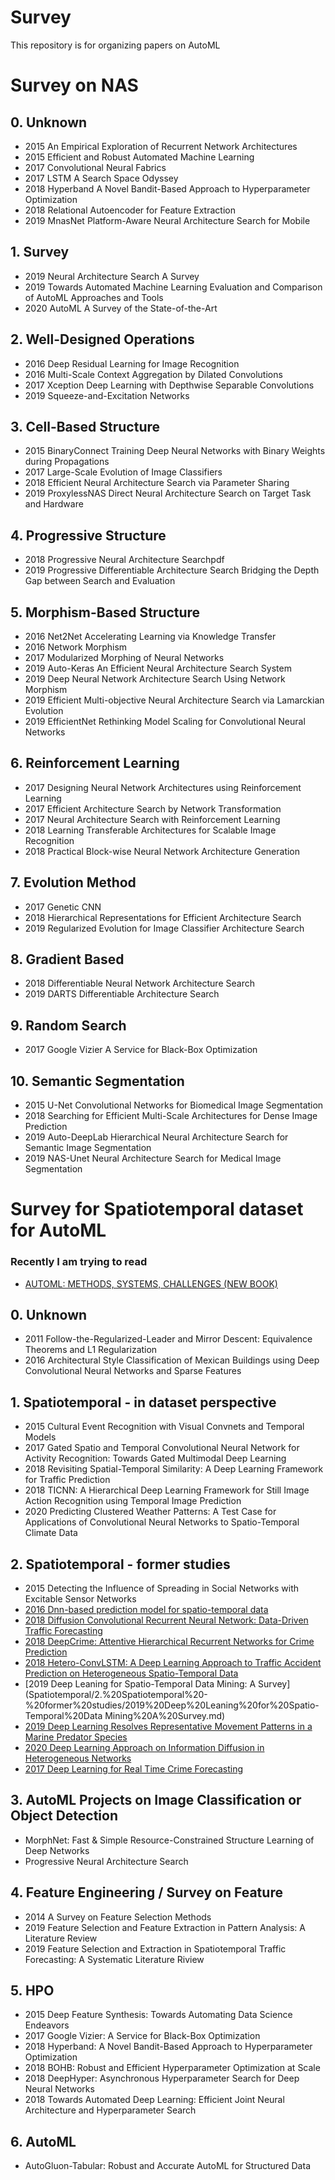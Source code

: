 # Survey
This repository is for organizing papers on AutoML

# Survey on NAS

## 0. Unknown

- 2015 An Empirical Exploration of Recurrent Network Architectures
- 2015 Efficient and Robust Automated Machine Learning
- 2017 Convolutional Neural Fabrics
- 2017 LSTM A Search Space Odyssey
- 2018 Hyperband A Novel Bandit-Based Approach to Hyperparameter Optimization
- 2018 Relational Autoencoder for Feature Extraction
- 2019 MnasNet Platform-Aware Neural Architecture Search for Mobile

## 1. Survey

- 2019 Neural Architecture Search A Survey
- 2019 Towards Automated Machine Learning Evaluation and Comparison of AutoML Approaches and Tools
- 2020 AutoML A Survey of the State-of-the-Art

## 2. Well-Designed Operations

- 2016 Deep Residual Learning for Image Recognition
- 2016 Multi-Scale Context Aggregation by Dilated Convolutions
- 2017 Xception Deep Learning with Depthwise Separable Convolutions
- 2019 Squeeze-and-Excitation Networks

## 3. Cell-Based Structure

- 2015 BinaryConnect Training Deep Neural Networks with Binary Weights during Propagations
- 2017 Large-Scale Evolution of Image Classifiers
- 2018 Efficient Neural Architecture Search via Parameter Sharing
- 2019 ProxylessNAS Direct Neural Architecture Search on Target Task and Hardware

## 4. Progressive Structure

- 2018 Progressive Neural Architecture Searchpdf
- 2019 Progressive Differentiable Architecture Search Bridging the Depth Gap between Search and Evaluation

## 5. Morphism-Based Structure

- 2016 Net2Net Accelerating Learning via Knowledge Transfer
- 2016 Network Morphism
- 2017 Modularized Morphing of Neural Networks
- 2019 Auto-Keras An Efficient Neural Architecture Search System
- 2019 Deep Neural Network Architecture Search Using Network Morphism
- 2019 Efficient Multi-objective Neural Architecture Search via Lamarckian Evolution
- 2019 EfficientNet Rethinking Model Scaling for Convolutional Neural Networks

## 6. Reinforcement Learning

- 2017 Designing Neural Network Architectures using Reinforcement Learning
- 2017 Efficient Architecture Search by Network Transformation
- 2017 Neural Architecture Search with Reinforcement Learning
- 2018 Learning Transferable Architectures for Scalable Image Recognition
- 2018 Practical Block-wise Neural Network Architecture Generation

## 7. Evolution Method

- 2017 Genetic CNN
- 2018 Hierarchical Representations for Efficient Architecture Search
- 2019 Regularized Evolution for Image Classifier Architecture Search

## 8. Gradient Based

- 2018 Differentiable Neural Network Architecture Search
- 2019 DARTS Differentiable Architecture Search

## 9. Random Search

- 2017 Google Vizier A Service for Black-Box Optimization

## 10. Semantic Segmentation

- 2015 U-Net Convolutional Networks for Biomedical Image Segmentation
- 2018 Searching for Efficient Multi-Scale Architectures for Dense Image Prediction
- 2019 Auto-DeepLab Hierarchical Neural Architecture Search for Semantic Image Segmentation
- 2019 NAS-Unet Neural Architecture Search for Medical Image Segmentation



# Survey for Spatiotemporal dataset for AutoML

### Recently I am trying to read

- [AUTOML: METHODS, SYSTEMS, CHALLENGES (NEW BOOK)](AUTOML%20METHODS,%20SYSTEMS,%20CHALLENGES%20(NEW%20BOOK).md)

## 0. Unknown

- 2011 Follow-the-Regularized-Leader and Mirror Descent: Equivalence Theorems and L1 Regularization
- 2016 Architectural Style Classification of Mexican Buildings using Deep Convolutional Neural Networks and Sparse Features

## 1. Spatiotemporal - in dataset perspective

- 2015 Cultural Event Recognition with Visual Convnets and Temporal Models
- 2017 Gated Spatio and Temporal Convolutional Neural Network for Activity Recognition: Towards Gated Multimodal Deep Learning
- 2018 Revisiting Spatial-Temporal Similarity: A Deep Learning Framework for Traffic Prediction
- 2018 TICNN: A Hierarchical Deep Learning Framework for Still Image Action Recognition using Temporal Image Prediction
- 2020 Predicting Clustered Weather Patterns: A Test Case for Applications of Convolutional Neural Networks to Spatio-Temporal Climate Data

## 2. Spatiotemporal - former studies

- 2015 Detecting the Influence of Spreading in Social Networks with Excitable Sensor Networks
- [2016 Dnn-based prediction model for spatio-temporal data](Spatiotemporal/2.%20Spatiotemporal%20-%20former%20studies/2016%20DNN-Based%20Prediction%20Model%20for%20Spatial-Temporal%20Data.md)
- [2018 Diffusion Convolutional Recurrent Neural Network: Data-Driven Traffic Forecasting](Spatiotemporal/2.%20Spatiotemporal%20-%20former%20studies/2018%20Diffusion%20Convolutional%20Recurrent%20Neural%20Network%20Data-Driven%20Traffic%20Forecasting.md)
- [2018 DeepCrime: Attentive Hierarchical Recurrent Networks for Crime Prediction](Spatiotemporal/2.%20Spatiotemporal%20-%20former%20studies/2018%20DeepCrime%20Attentive%20Hierarchical%20Recurrent%20Networks%20for%20Crime%20Prediction.md)
- [2018 Hetero-ConvLSTM: A Deep Learning Approach to Traffic Accident Prediction on Heterogeneous Spatio-Temporal Data](Spatiotemporal/2.%20Spatiotemporal%20-%20former%20studies/2018%20Hetero-ConvLSTM%20A%20Deep%20Learning%20Approach%20to%20Traffic%20Accident%20Prediction%20on%20Heterogeneous%20Spatio-Temporal%20Data.md)
- [2019 Deep Leaning for Spatio-Temporal Data Mining: A Survey](Spatiotemporal/2.%20Spatiotemporal%20-%20former%20studies/2019%20Deep%20Leaning%20for%20Spatio-Temporal%20Data Mining%20A%20Survey.md)
- [2019 Deep Learning Resolves Representative Movement Patterns in a Marine Predator Species](Spatiotemporal/2.%20Spatiotemporal%20-%20former%20studies/2019%20Deep%20Learning%20Resolves%20Representative%20Movement%20Patterns%20in%20a%20Marine%20Predator%20Species.md)
- [2020 Deep Learning Approach on Information Diffusion in Heterogeneous Networks](Spatiotemporal/2.%20Spatiotemporal%20-%20former%20studies/2020%20Deep%20Learning%20Approach%20on%20Information%20Diffusion%20in%20Heterogeneous%20Networks.md)
- [2017 Deep Learning for Real Time Crime Forecasting](Spatiotemporal/2.%20Spatiotemporal%20-%20former%20studies/2017%20Deep%20Learning%20for%20Real%20Time%20Crime%20Forecasting.md)

## 3. AutoML Projects on Image Classification or Object Detection

- MorphNet: Fast & Simple Resource-Constrained Structure Learning of Deep Networks
- Progressive Neural Architecture Search

## 4. Feature Engineering / Survey on Feature

- 2014 A Survey on Feature Selection Methods
- 2019 Feature Selection and Feature Extraction in Pattern Analysis: A Literature Review
- 2019 Feature Selection and Extraction in Spatiotemporal Traffic Forecasting: A Systematic Literature Riview

## 5. HPO

- 2015 Deep Feature Synthesis: Towards Automating Data Science Endeavors
- 2017 Google Vizier: A Service for Black-Box Optimization
- 2018 Hyperband: A Novel Bandit-Based Approach to Hyperparameter Optimization
- 2018 BOHB: Robust and Efficient Hyperparameter Optimization at Scale
- 2018 DeepHyper: Asynchronous Hyperparameter Search for Deep Neural Networks
- 2018 Towards Automated Deep Learning: Efficient Joint Neural Architecture and Hyperparameter Search

## 6. AutoML

- AutoGluon-Tabular: Robust and Accurate AutoML for Structured Data